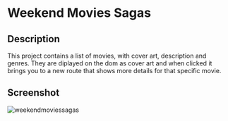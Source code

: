 # Weekend Movies Sagas 

## Description

This project contains a list of movies, with cover art, description and genres. They are diplayed on the dom as cover art and when clicked it brings you to a new route that shows more details for that specific movie. 

## Screenshot
![weekendmoviessagas](https://user-images.githubusercontent.com/90285369/177412027-ad829dfa-c26f-45ea-bae0-cb964b223e6c.gif)
